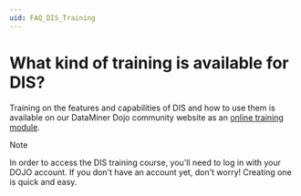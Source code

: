 ```yaml
---
uid: FAQ_DIS_Training
---
```


# What kind of training is available for DIS?

Training on the features and capabilities of DIS and how to use them is available on our DataMiner Dojo community website as an [online training module](https://community.dataminer.services/learning/courses/).

> [!NOTE]
> In order to access the DIS training course, you'll need to log in with your DOJO account. If you don't have an account yet, don't worry! Creating one is quick and easy.

